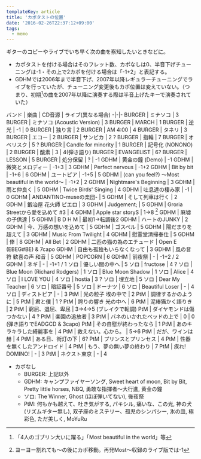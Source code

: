 ```yaml
---
templateKey: article
title: 'カポタストの位置'
date: '2016-02-26T22:37:12+09:00'
tags:
  - memo
---
```

ギターのコピーやライブでいち早く次の曲を察知したいときなどに。

* カポタストを付ける場合はそのフレット数、カポなしは0、半音下げチューニングは-1・その上で2カポを付ける場合は「-1+2」と表記する。
* GDHMでは2006年まで半音下げ、2007年以降レギュラーチューニングでライブを行っていたが、チューニング変更後もカポ位置は変えていない。（つまり、初期[^1]の曲を2007年以降に演奏する際は半音上げたキーで演奏されていた）

バンド | 楽曲 | CD音源 | ライブ(異なる場合)
-|-|-
BURGER | ミナソコ | 3
BURGER | ミナソコ (Acoustic Version) | 3
BURGER | MARCH | 1
BURGER | 逆光 | -1 | 0
BURGER | 独り言 | 2
BURGER | AM 4:00 | 4
BURGER | タネリ | 3
BURGER | エコー | 2
BURGER | サンビカ | 2 ?
BURGER | 指輪 | 7
BURGER | オベリスク | 5 ?
BURGER | Candle for minority | 1
BURGER | 記号化 (NONONO) | 2
BURGER | 酸素 | 3 | 4(弾き語り)
BURGER | EVANGELIST | 6?
BURGER | LESSON | 5
BURGER | 処分保留 | ? | -1
GDHM | 黄金の鐘 (Demo) | -1
GDHM | 微笑とメロディー | -1+3 | 3
GDHM | Perfect nervous | -1+2
GDHM | Bit by bit | -1+6 | 6
GDHM | ユートピア | -1+5 | 5
GDHM | (can you feel?) ～Most beautiful in the world～ | -1+2 | 2
GDHM | Nightmare's Beginning | 3
GDHM | 雨と仲良く | 5
GDHM | Twice Birds' Singing | 4
GDHM | 吐息達の棲み家 | -1 | 0
GDHM | ANDANTINO-museの楽団- | 5
GDHM | そして列車は行く | 2
GDHM | 鍛冶屋 花火師 ピエロ | 3
GDHM | Judgement; | 5
GDHM | Groria Streetから愛を込めて #3 | 4
GDHM | Apple star storyS | 1→8 [^2]
GDHM | 廃墟の子供達 | 5
GDHM | B D H M | 最初1→転調後2
GDHM | ハートのJUNKY | 2
GDHM | 今、万感の想いを込めて | 5
GDHM | ゴスペル | 5
GDHM | 陽だまりを超えて | 3
GDHM | Music From Twilight | 4
GDHM | 慰霊堂清掃奉仕 | 5
GDHM | 倖 | 8
GDHM | All Bet | 2
GDHM | 二匹の猫の為のエチュード | Open E (EBEG#BE) & 7capo
GDHM | 自由も孤独もいらなくなって | 3
GDHM | 風の音符 歓喜の声 和音 | 5
GDHM | POPCORN | 6
GDHM | 前夜祭 | - | -1+2 / 2
GDHM | ネギ | - | -1+1 / 1
ソロ | 優しい闇の中へ | 5
ソロ | fructose | 4 ?
ソロ | Blue Moon (Richard Rodgers) | 1
ソロ | Blue Moon Shadow | 1
ソロ | Alice | 4
ソロ | I LOVE YOU | 4
ソロ | hostia | 3 ?
ソロ | 埋立地 | 5
ソロ | Dear My Teacher | 6
ソロ | 暗証番号 | 5
ソロ | ドーナツ | 6
ソロ | Beautiful Loser | - | 4
ソロ | ディストピア | - | 3
PtM | 光の粒子 埃の中で | 2
PtM | 調律するかのように | 5
PtM | 君と僕 | 1 ?
PtM | 誇りの響き 光の中へ | 6
PtM | 泥棒猫かく語りき | 2
PtM | 窮屈、退屈、卑屈 | 3→4→5 (ブレイクで転調)
PtM | ダイヤモンドは傷つかない | 4 ?
PtM | 楽園の追放者 | 3
PtM | バネのいかれたベッドの上で | 0 | 0 (弾き語りでEADGCD & 3capo)
PtM | その自慰が終わったなら | 1
PtM | あのキラキラした綺麗事を | 4
PtM | 救えない。心から。 | 5→6
PtM | だが、ワインは赫 | 4
PtM | ある日、街灯の下 | 6?
PtM | プリンスとプリンセス | 4
PtM | 性器を無くしたアンドロイド | 4
PtM | もう、夢の無い夢の終わり | 7
PtM | 疾れ! DOMINO! | - | 3
PtM | ネクスト東京 | - | 4

* カポなし
  * BURGER: 上記以外
  * GDHM: キャンプファイヤーソング, Sweet heart of moon, Bit by Bit, Pretty little horses, NBQ, 勇敢な指揮者～大行進, 黄金の鐘
  * ソロ: The Winner, Ghost (ほぼ弾いてない), 後夜祭
  * PtM: 何もかも越えて、吐き気がする, パキシル, 痛いな、この光, 神の犬(リズムギター無し), 双子座のミステリー、孤児のシンパシー, 氷の皿, 極彩色, ただ美しく, MoYuRu

[^1]: 「4人のゴブリン大いに躍る」「Most beautiful in the world」等

[^2]: ヨーヨー割れても～の後にカポ移動。再発Most～収録のライブ版では-1
